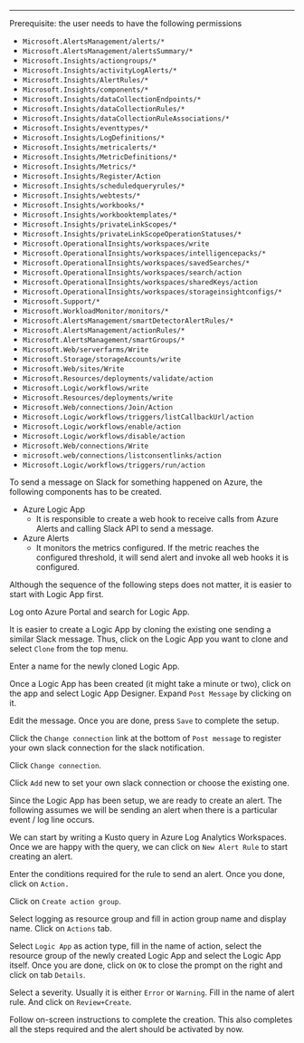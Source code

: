 
____
Prerequisite: the user needs to have the following permissions

- `Microsoft.AlertsManagement/alerts/*`
- `Microsoft.AlertsManagement/alertsSummary/*`
- `Microsoft.Insights/actiongroups/*`
- `Microsoft.Insights/activityLogAlerts/*`
- `Microsoft.Insights/AlertRules/*`
- `Microsoft.Insights/components/*`
- `Microsoft.Insights/dataCollectionEndpoints/*`
- `Microsoft.Insights/dataCollectionRules/*`
- `Microsoft.Insights/dataCollectionRuleAssociations/*`
- `Microsoft.Insights/eventtypes/*`
- `Microsoft.Insights/LogDefinitions/*`
- `Microsoft.Insights/metricalerts/*`
- `Microsoft.Insights/MetricDefinitions/*`
- `Microsoft.Insights/Metrics/*`
- `Microsoft.Insights/Register/Action`
- `Microsoft.Insights/scheduledqueryrules/*`
- `Microsoft.Insights/webtests/*`
- `Microsoft.Insights/workbooks/*`
- `Microsoft.Insights/workbooktemplates/*`
- `Microsoft.Insights/privateLinkScopes/*`
- `Microsoft.Insights/privateLinkScopeOperationStatuses/*`
- `Microsoft.OperationalInsights/workspaces/write`
- `Microsoft.OperationalInsights/workspaces/intelligencepacks/*`
- `Microsoft.OperationalInsights/workspaces/savedSearches/*`
- `Microsoft.OperationalInsights/workspaces/search/action`
- `Microsoft.OperationalInsights/workspaces/sharedKeys/action`
- `Microsoft.OperationalInsights/workspaces/storageinsightconfigs/*`
- `Microsoft.Support/*`
- `Microsoft.WorkloadMonitor/monitors/*`
- `Microsoft.AlertsManagement/smartDetectorAlertRules/*`
- `Microsoft.AlertsManagement/actionRules/*`
- `Microsoft.AlertsManagement/smartGroups/*`
- `Microsoft.Web/serverfarms/Write`
- `Microsoft.Storage/storageAccounts/write`
- `Microsoft.Web/sites/Write`
- `Microsoft.Resources/deployments/validate/action`
- `Microsoft.Logic/workflows/write`
- `Microsoft.Resources/deployments/write`
- `Microsoft.Web/connections/Join/Action`
- `Microsoft.Logic/workflows/triggers/listCallbackUrl/action`
- `Microsoft.Logic/workflows/enable/action`
- `Microsoft.Logic/workflows/disable/action`
- `Microsoft.Web/connections/Write`
- `microsoft.web/connections/listconsentlinks/action`
- `Microsoft.Logic/workflows/triggers/run/action`

To send a message on Slack for something happened on Azure, the following
components has to be created.

- Azure Logic App
  * It is responsible to create a web hook to receive calls from Azure Alerts
    and calling Slack API to send a message.
- Azure Alerts
  * It monitors the metrics configured. If the metric reaches the configured
    threshold, it will send alert and invoke all web hooks it is configured.

Although the sequence of the following steps does not matter, it is easier to
start with Logic App first.

Log onto Azure Portal and search for Logic App.

It is easier to create a Logic App by cloning the existing one sending a similar
Slack message. Thus, click on the Logic App you want to clone and select `Clone`
from the top menu.

Enter a name for the newly cloned Logic App.

Once a Logic App has been created (it might take a minute or two), click on the
app and select Logic App Designer. Expand `Post Message` by clicking on it.

Edit the message. Once you are done, press `Save` to complete the setup.

Click the `Change connection` link at the bottom of `Post message` to register
your own slack connection for the slack notification.

Click `Change connection`.

Click `Add` new to set your own slack connection or choose the existing one.

Since the Logic App has been setup, we are ready to create an alert. The
following assumes we will be sending an alert when there is a particular event
/ log line occurs.

We can start by writing a Kusto query in Azure Log Analytics Workspaces. Once we
are happy with the query, we can click on `New Alert Rule` to start creating an
alert.

Enter the conditions required for the rule to send an alert. Once you done,
click on `Action.`

Click on `Create action group`.

Select logging as resource group and fill in action group name and display name.
Click on `Actions` tab.

Select `Logic App` as action type, fill in the name of action, select the
resource group of the newly created Logic App and select the Logic App itself.
Once you are done, click on `OK` to close the prompt on the right and click on
tab `Details`.

Select a severity. Usually it is either `Error` or `Warning`. Fill in the name
of alert rule. And click on `Review+Create`.

Follow on-screen instructions to complete the creation. This also completes all
the steps required and the alert should be activated by now.

